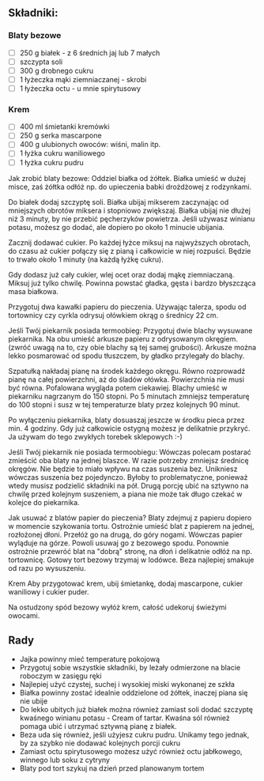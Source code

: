 ## Składniki:

### Blaty bezowe

* [ ] 250 g białek - z 6 średnich jaj lub 7 małych
* [ ] szczypta soli
* [ ] 300 g drobnego cukru
* [ ] 1 łyżeczka mąki ziemniaczanej - skrobi
* [ ] 1 łyżeczka octu - u mnie spirytusowy

### Krem

* [ ] 400 ml śmietanki kremówki
* [ ] 250 g serka mascarpone
* [ ] 400 g ulubionych owoców: wiśni, malin itp.
* [ ] 1 łyżka cukru waniliowego
* [ ] 1 łyżka cukru pudru

Jak zrobić blaty bezowe:
Oddziel białka od żółtek. Białka umieść w dużej misce, zaś żółtka odłóż np. do upieczenia babki drożdżowej z rodzynkami.

Do białek dodaj szczyptę soli. Białka ubijaj mikserem zaczynając od mniejszych obrotów miksera i stopniowo zwiększaj. Białka ubijaj nie dłużej niż 3 minuty, by nie przebić pęcherzyków powietrza. Jeśli używasz winianu potasu, możesz go dodać, ale dopiero po około 1 minucie ubijania.

Zacznij dodawać cukier. Po każdej łyżce miksuj na najwyższych obrotach, do czasu aż cukier połączy się z pianą i całkowicie w niej rozpuści. Będzie to trwało około 1 minuty (na każdą łyżkę cukru).

Gdy dodasz już cały cukier, wlej ocet oraz dodaj mąkę ziemniaczaną. Miksuj już tylko chwilę. Powinna powstać gładka, gęsta i bardzo błyszcząca masa białkowa.

Przygotuj dwa kawałki papieru do pieczenia.  Używając talerza, spodu od tortownicy czy cyrkla odrysuj ołówkiem okrąg o średnicy 22 cm.

Jeśli Twój piekarnik posiada termoobieg:
Przygotuj dwie blachy wysuwane piekarnika. Na obu umieść arkusze papieru z odrysowanym okręgiem. (zwróć uwagą na to, czy obie blachy są tej samej grubości). Arkusze można lekko posmarować od spodu tłuszczem, by gładko przylegały do blachy.

Szpatułką nakładaj pianę na środek każdego okręgu. Równo rozprowadź pianę na całej powierzchni, aż do śladów ołówka. Powierzchnia nie musi być równa. Pofalowana wygląda potem ciekawiej. Blachy umieść w piekarniku nagrzanym do 150 stopni. Po 5 minutach zmniejsz temperaturę do 100 stopni i susz w tej temperaturze blaty przez kolejnych 90 minut.

Po wyłączeniu piekarnika, blaty dosuaszaj jeszcze w środku pieca przez min. 4 godziny. Gdy już całkowicie ostygną możesz je delikatnie przykryć. Ja używam do tego zwykłych torebek sklepowych :-)

Jeśli Twój piekarnik nie posiada termoobiegu:
Wówczas polecam postarać zmieścić oba blaty na jednej blaszce. W razie potrzeby zmniejsz średnicę okręgów. Nie będzie to miało wpływu na czas suszenia bez. Unikniesz wówczas suszenia bez pojedynczo. Byłoby to problematyczne, ponieważ wtedy musisz podzielić składniki na pół. Drugą porcję ubić na sztywno na chwilę przed kolejnym suszeniem, a piana nie może tak długo czekać w kolejce do piekarnika.

Jak usuwać z blatów papier do pieczenia?
Blaty zdejmuj z papieru dopiero w momencie szykowania tortu. Ostrożnie umieść blat z papierem na jednej, rozłożonej dłoni. Przełóż go na drugą, do góry nogami. Wówczas papier wyląduje na górze. Powoli usuwaj go z bezowego spodu. Ponownie ostrożnie przewróć blat na "dobrą" stronę, na dłoń i delikatnie odłóż na np. tortownicę. Gotowy tort bezowy trzymaj w lodówce. Beza najlepiej smakuje od razu po wysuszeniu.

Krem
Aby przygotować krem, ubij śmietankę, dodaj mascarpone, cukier waniliowy i cukier puder.

Na ostudzony spód bezowy wyłóż krem, całość udekoruj świeżymi owocami.

## Rady

- Jajka powinny mieć temperaturę pokojową
- Przygotuj sobie wszystkie składniki, by leżały odmierzone na blacie roboczym w zasięgu ręki
- Najlepiej użyć czystej, suchej i wysokiej miski wykonanej ze szkła
- Białka powinny zostać idealnie oddzielone od żółtek, inaczej piana się nie ubije
- Do lekko ubitych już białek można również zamiast soli dodać szczyptę kwaśnego winianu potasu - Cream of tartar. Kwaśna sól również pomaga ubić i utrzymać sztywną pianę z białek.
- Beza uda się również, jeśli użyjesz cukru pudru. Unikamy tego jednak, by za szybko nie dodawać kolejnych porcji cukru
- Zamiast octu spirytusowego możesz użyć również octu jabłkowego, winnego lub soku z cytryny
- Blaty pod tort szykuj na dzień przed planowanym tortem
